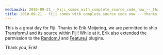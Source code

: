 ```yaml
---
mediawiki: 2010-09-21_-_Fiji_comes_with_complete_source_code_now_--_thanks_to_TransformJ!
title: 2010-09-21 - Fiji comes with complete source code now -- thanks to TransformJ!
---
```


This is a great day for Fiji. Thanks to Erik Meijering, we are permitted to ship [TransformJ](/plugins/transformj) and its source within Fiji! While at it, Erik also extended the permission to the [RandomJ](/plugins/randomj) and [FeatureJ](/plugins/featurej) plugins.

Thank you, Erik!


